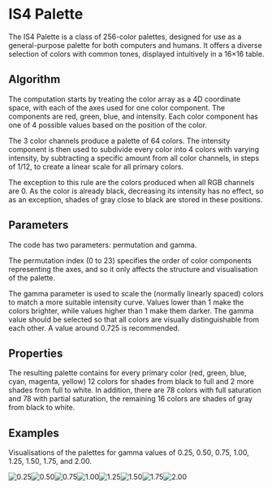 IS4 Palette
==========

The IS4 Palette is a class of 256-color palettes, designed for use as a general-purpose palette for both computers and humans. It offers a diverse selection of colors with common tones, displayed intuitively in a 16×16 table.

## Algorithm

The computation starts by treating the color array as a 4D coordinate space, with each of the axes used for one color component. The components are red, green, blue, and intensity. Each color component has one of 4 possible values based on the position of the color.

The 3 color channels produce a palette of 64 colors. The intensity component is then used to subdivide every color into 4 colors with varying intensity, by subtracting a specific amount from all color channels, in steps of 1/12, to create a linear scale for all primary colors.

The exception to this rule are the colors produced when all RGB channels are 0. As the color is already black, decreasing its intensity has no effect, so as an exception, shades of gray close to black are stored in these positions.

## Parameters

The code has two parameters: permutation and gamma.

The permutation index (0 to 23) specifies the order of color components representing the axes, and so it only affects the structure and visualisation of the palette.

The gamma parameter is used to scale the (normally linearly spaced) colors to match a more suitable intensity curve. Values lower than 1 make the colors brighter, while values higher than 1 make them darker. The gamma value should be selected so that all colors are visually distinguishable from each other. A value around 0.725 is recommended.

## Properties

The resulting palette contains for every primary color (red, green, blue, cyan, magenta, yellow) 12 colors for shades from black to full and 2 more shades from full to white. In addition, there are 78 colors with full saturation and 78 with partial saturation, the remaining 16 colors are shades of gray from black to white.

## Examples

Visualisations of the palettes for gamma values of 0.25, 0.50, 0.75, 1.00, 1.25, 1.50, 1.75, and 2.00.

![0.25](https://github.com/IllidanS4/is4pal/blob/master/examples/0.25.png?raw=true)![0.50](https://github.com/IllidanS4/is4pal/blob/master/examples/0.50.png?raw=true)![0.75](https://github.com/IllidanS4/is4pal/blob/master/examples/0.75.png?raw=true)![1.00](https://github.com/IllidanS4/is4pal/blob/master/examples/1.00.png?raw=true)![1.25](https://github.com/IllidanS4/is4pal/blob/master/examples/1.25.png?raw=true)![1.50](https://github.com/IllidanS4/is4pal/blob/master/examples/1.50.png?raw=true)![1.75](https://github.com/IllidanS4/is4pal/blob/master/examples/1.75.png?raw=true)![2.00](https://github.com/IllidanS4/is4pal/blob/master/examples/2.00.png?raw=true)
